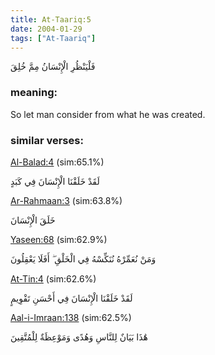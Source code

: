 ```yaml
---
title: At-Taariq:5
date: 2004-01-29
tags: ["At-Taariq"]
---
```

فَلْيَنْظُرِ الْإِنْسَانُ مِمَّ خُلِقَ
### meaning: 
So let man consider from what he was created.
### similar verses: 

[Al-Balad:4](/90/4) (sim:65.1%)

لَقَدْ خَلَقْنَا الْإِنْسَانَ فِي كَبَدٍ

[Ar-Rahmaan:3](/55/3) (sim:63.8%)

خَلَقَ الْإِنْسَانَ

[Yaseen:68](/36/68) (sim:62.9%)

وَمَنْ نُعَمِّرْهُ نُنَكِّسْهُ فِي الْخَلْقِ ۖ أَفَلَا يَعْقِلُونَ

[At-Tin:4](/95/4) (sim:62.6%)

لَقَدْ خَلَقْنَا الْإِنْسَانَ فِي أَحْسَنِ تَقْوِيمٍ

[Aal-i-Imraan:138](/3/138) (sim:62.5%)

هَٰذَا بَيَانٌ لِلنَّاسِ وَهُدًى وَمَوْعِظَةٌ لِلْمُتَّقِينَ
